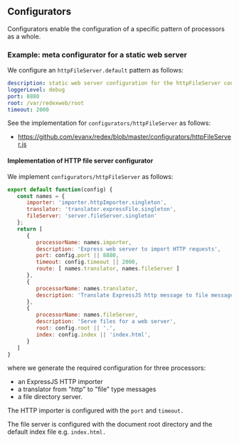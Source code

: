 
## Configurators

Configurators enable the configuration of a specific pattern of processors as a whole.


### Example: meta configurator for a static web server

We configure an `httpFileServer.default` pattern as follows:
```yaml
description: static web server configuration for the httpFileServer configurator
loggerLevel: debug
port: 8880
root: /var/redexweb/root
timeout: 2000
```
See the implementation for `configurators/httpFileServer` as follows:
- https://github.com/evanx/redex/blob/master/configurators/httpFileServer.js

#### Implementation of HTTP file server configurator

We implement `configurators/httpFileServer` as follows:
```javascript
export default function(config) {
   const names = {
      importer: 'importer.httpImporter.singleton',
      translator: 'translator.expressFile.singleton',
      fileServer: 'server.fileServer.singleton'
   };
   return [
      {
         processorName: names.importer,
         description: 'Express web server to import HTTP requests',
         port: config.port || 8880,
         timeout: config.timeout || 2000,
         route: [ names.translator, names.fileServer ]
      },
      {
         processorName: names.translator,
         description: 'Translate ExpressJS http message to file message'
      },
      {
         processorName: names.fileServer,
         description: 'Serve files for a web server',
         root: config.root || '.',
         index: config.index || 'index.html',
      }
   ]
}
```
where we generate the required configuration for three processors:
- an ExpressJS HTTP importer
- a translator from "http" to "file" type messages
- a file directory server.

The HTTP importer is configured with the `port` and `timeout.`

The file server is configured with the document root directory and the default index file e.g. `index.html.`
